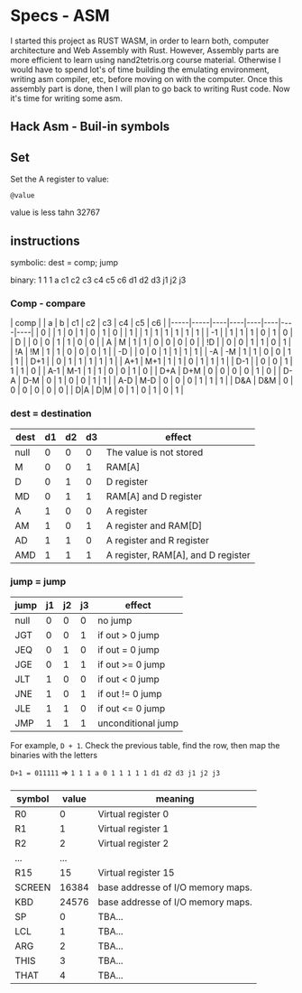 # Specs - ASM

I started this project as RUST WASM, in order to learn both, computer architecture and Web Assembly with Rust. However, Assembly parts are more efficient to learn using nand2tetris.org course material. Otherwise I would have to spend lot's of time building the emulating environment, writing asm compiler, etc, before moving on with the computer. Once this assembly part is done, then I will plan to go back to writing Rust code. Now it's time for writing some asm.

## Hack Asm - Buil-in symbols




## Set

Set the A register to value:

```
@value
```

value is less tahn 32767

## instructions

symbolic: dest = comp; jump

binary: 1 1 1 a c1 c2 c3 c4 c5 c6 d1 d2 d3 j1 j2 j3

### Comp - compare

| comp |
| a | b | c1 | c2 | c3 | c4 | c5 | c6 |
|-----|-----|----|----|----|----|----|----|
| 0 | | 1 | 0 | 1 | 0 | 1 | 0 |
| 1 | | 1 | 1 | 1 | 1 | 1 | 1 |
| -1 | | 1 | 1 | 1 | 0 | 1 | 0 |
| D | | 0 | 0 | 1 | 1 | 0 | 0 |
| A | M | 1 | 1 | 0 | 0 | 0 | 0 |
| !D | | 0 | 0 | 1 | 1 | 0 | 1 |
| !A | !M | 1 | 1 | 0 | 0 | 0 | 1 |
| -D | | 0 | 0 | 1 | 1 | 1 | 1 |
| -A | -M | 1 | 1 | 0 | 0 | 1 | 1 |
| D+1 | | 0 | 1 | 1 | 1 | 1 | 1 |
| A+1 | M+1 | 1 | 1 | 0 | 1 | 1 | 1 |
| D-1 | | 0 | 0 | 1 | 1 | 1 | 0 |
| A-1 | M-1 | 1 | 1 | 0 | 0 | 1 | 0 |
| D+A | D+M | 0 | 0 | 0 | 0 | 1 | 0 |
| D-A | D-M | 0 | 1 | 0 | 0 | 1 | 1 |
| A-D | M-D | 0 | 0 | 0 | 1 | 1 | 1 |
| D&A | D&M | 0 | 0 | 0 | 0 | 0 | 0 |
| D|A | D|M | 0 | 1 | 0 | 1 | 0 | 1 |

### dest = destination

| dest | d1  | d2  | d3  | effect                             |
| ---- | --- | --- | --- | ---------------------------------- |
| null | 0   | 0   | 0   | The value is not stored            |
| M    | 0   | 0   | 1   | RAM[A]                             |
| D    | 0   | 1   | 0   | D register                         |
| MD   | 0   | 1   | 1   | RAM[A] and D register              |
| A    | 1   | 0   | 0   | A register                         |
| AM   | 1   | 0   | 1   | A register and RAM[D]              |
| AD   | 1   | 1   | 0   | A register and R register          |
| AMD  | 1   | 1   | 1   | A register, RAM[A], and D register |

### jump = jump

| jump | j1  | j2  | j3  | effect             |
| ---- | --- | --- | --- | ------------------ |
| null | 0   | 0   | 0   | no jump            |
| JGT  | 0   | 0   | 1   | if out > 0 jump    |
| JEQ  | 0   | 1   | 0   | if out = 0 jump    |
| JGE  | 0   | 1   | 1   | if out >= 0 jump   |
| JLT  | 1   | 0   | 0   | if out < 0 jump    |
| JNE  | 1   | 0   | 1   | if out != 0 jump   |
| JLE  | 1   | 1   | 0   | if out <= 0 jump   |
| JMP  | 1   | 1   | 1   | unconditional jump |

For example, `D + 1`. Check the previous table, find the row, then map the binaries with the letters

`D+1 = 011111`
=> `1 1 1 a 0 1 1 1 1 1 d1 d2 d3 j1 j2 j3`

#####

| symbol | value | meaning                           |
| ------ | ----- | --------------------------------- |
| R0     | 0     | Virtual register 0                |
| R1     | 1     | Virtual register 1                |
| R2     | 2     | Virtual register 2                |
| ...    | ...   |                                   |
| R15    | 15    | Virtual register 15               |
| SCREEN | 16384 | base addresse of I/O memory maps. |
| KBD    | 24576 | base addresse of I/O memory maps. |
| SP     | 0     | TBA...                            |
| LCL    | 1     | TBA...                            |
| ARG    | 2     | TBA...                            |
| THIS   | 3     | TBA...                            |
| THAT   | 4     | TBA...                            |
